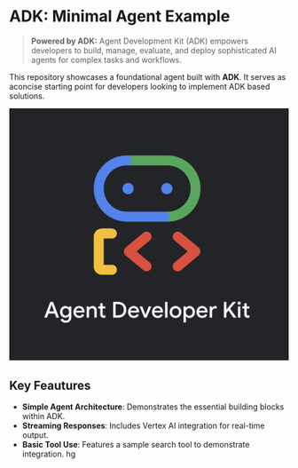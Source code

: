 # ADK: Minimal Agent Example

> **Powered by ADK:** Agent Development Kit (ADK) empowers developers to build, manage, evaluate, and deploy sophisticated AI agents for complex tasks and workflows.

This repository showcases a foundational agent built with **ADK**. It serves as aconcise starting point for developers looking to implement ADK based solutions.

![ADK Logo](./../../docs/images/adk_logo.png)

## Key Feautures

*   **Simple Agent Architecture**: Demonstrates the essential building blocks within ADK.
*   **Streaming Responses**: Includes Vertex AI integration for real-time output.
*   **Basic Tool Use**: Features a sample search tool to demonstrate integration. hg
